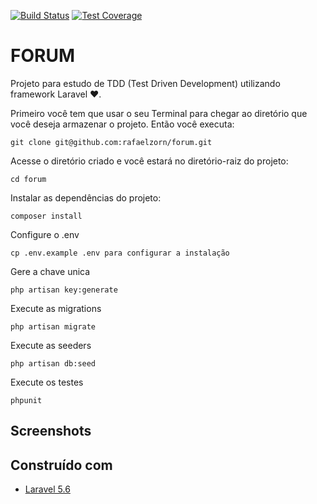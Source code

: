 [![Build Status](https://travis-ci.org/rafaelzorn/forum.svg?branch=master)](https://travis-ci.org/rafaelzorn/forum)
[![Test Coverage](https://img.shields.io/codecov/c/github/rafaelzorn/forum/master.svg)](https://codecov.io/github/rafaelzorn/forum?branch=master)

# FORUM

Projeto para estudo de TDD (Test Driven Development) utilizando framework Laravel ❤.

Primeiro você tem que usar o seu Terminal para chegar ao diretório que você deseja armazenar o projeto. Então você executa:

```
git clone git@github.com:rafaelzorn/forum.git
```

Acesse o diretório criado e você estará no diretório-raiz do projeto:

```
cd forum
```

Instalar as dependências do projeto:

```
composer install
```

Configure o .env

```
cp .env.example .env para configurar a instalação
```

Gere a chave unica

```
php artisan key:generate
```

Execute as migrations

```
php artisan migrate
```

Execute as seeders

```
php artisan db:seed
````

Execute os testes

```
phpunit
````

## Screenshots

## Construído com

* [Laravel 5.6](https://laravel.com)

